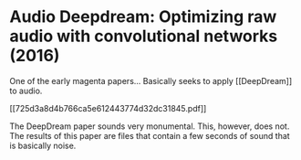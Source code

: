 # Audio Deepdream: Optimizing raw audio with convolutional networks (2016)

One of the early magenta papers... Basically seeks to apply [[DeepDream]] to audio.

[[725d3a8d4b766ca5e612443774d32dc31845.pdf]]

The DeepDream paper sounds very monumental. This, however, does not. The results  of this paper are files that contain a few seconds of sound that is basically noise.